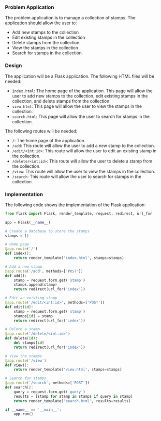  ### Problem Application

The problem application is to manage a collection of stamps. The application should allow the user to:

* Add new stamps to the collection
* Edit existing stamps in the collection
* Delete stamps from the collection
* View the stamps in the collection
* Search for stamps in the collection

### Design

The application will be a Flask application. The following HTML files will be needed:

* `index.html`: The home page of the application. This page will allow the user to add new stamps to the collection, edit existing stamps in the collection, and delete stamps from the collection.
* `view.html`: This page will allow the user to view the stamps in the collection.
* `search.html`: This page will allow the user to search for stamps in the collection.

The following routes will be needed:

* `/`: The home page of the application.
* `/add`: This route will allow the user to add a new stamp to the collection.
* `/edit/<int:id>`: This route will allow the user to edit an existing stamp in the collection.
* `/delete/<int:id>`: This route will allow the user to delete a stamp from the collection.
* `/view`: This route will allow the user to view the stamps in the collection.
* `/search`: This route will allow the user to search for stamps in the collection.

### Implementation

The following code shows the implementation of the Flask application:

```python
from flask import Flask, render_template, request, redirect, url_for

app = Flask(__name__)

# Create a database to store the stamps
stamps = []

# Home page
@app.route('/')
def index():
    return render_template('index.html', stamps=stamps)

# Add a new stamp
@app.route('/add', methods=['POST'])
def add():
    stamp = request.form.get('stamp')
    stamps.append(stamp)
    return redirect(url_for('index'))

# Edit an existing stamp
@app.route('/edit/<int:id>', methods=['POST'])
def edit(id):
    stamp = request.form.get('stamp')
    stamps[id] = stamp
    return redirect(url_for('index'))

# Delete a stamp
@app.route('/delete/<int:id>')
def delete(id):
    del stamps[id]
    return redirect(url_for('index'))

# View the stamps
@app.route('/view')
def view():
    return render_template('view.html', stamps=stamps)

# Search for stamps
@app.route('/search', methods=['POST'])
def search():
    query = request.form.get('query')
    results = [stamp for stamp in stamps if query in stamp]
    return render_template('search.html', results=results)

if __name__ == '__main__':
    app.run()
```